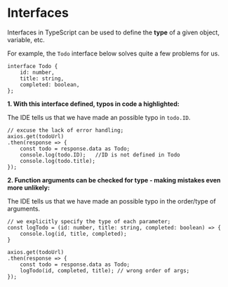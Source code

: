 # Interfaces

Interfaces in TypeScript can be used to define the **type** of a given object, variable, etc.

For example, the `Todo` interface below solves quite a few problems for us.

```
interface Todo {
    id: number,
    title: string,
    completed: boolean,
};
```

**1. With this interface defined, typos in code a highlighted:** <br>

The IDE tells us that we have made an possible typo in `todo.ID`.
```
// excuse the lack of error handling;
axios.get(todoUrl)
.then(response => {
    const todo = response.data as Todo;
    console.log(todo.ID);   //ID is not defined in Todo
    console.log(todo.title);
});
```

**2. Function arguments can be checked for type - making mistakes even more unlikely:** <br>

The IDE tells us that we have made an possible typo in the order/type of arguments.
```
// we explicitly specify the type of each parameter;
const logTodo = (id: number, title: string, completed: boolean) => {
    console.log(id, title, completed);
}

axios.get(todoUrl)
.then(response => {
    const todo = response.data as Todo;
    logTodo(id, completed, title); // wrong order of args;
});
```

